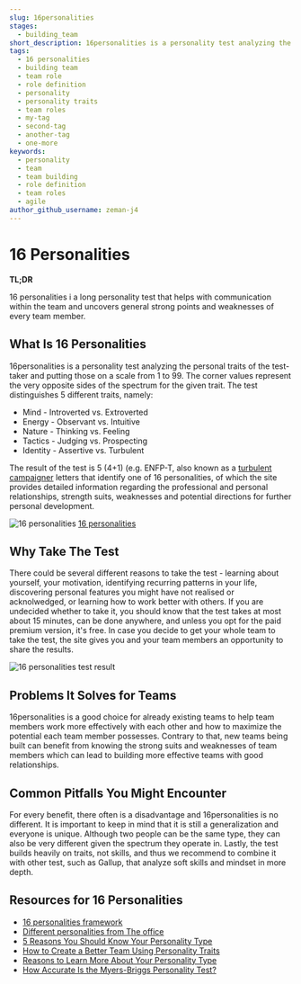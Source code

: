 ```yaml
---
slug: 16personalities
stages:
  - building_team
short_description: 16personalities is a personality test analyzing the personal traits of the test-taker and putting those on a scale from 0 to 100. The corner values represent the very opposite sides of the spectrum for the given trait.
tags:
  - 16 personalities
  - building team
  - team role
  - role definition
  - personality
  - personality traits
  - team roles
  - my-tag
  - second-tag
  - another-tag
  - one-more
keywords:
  - personality
  - team
  - team building
  - role definition
  - team roles
  - agile
author_github_username: zeman-j4
---
```


# 16 Personalities

**TL;DR**

16 personalities i a long personality test that helps with communication within the team and uncovers general strong points and weaknesses of every team member.

## What Is 16 Personalities

16personalities is a personality test analyzing the personal traits of the test-taker and putting those on a scale from 1 to 99. The corner values represent the very opposite sides of the spectrum for the given trait. The test distinguishes 5 different traits, namely:

- Mind - Introverted vs. Extroverted
- Energy - Observant vs. Intuitive
- Nature - Thinking vs. Feeling
- Tactics - Judging vs. Prospecting
- Identity - Assertive vs. Turbulent

The result of the test is 5 (4+1) (e.g. ENFP-T, also known as a [turbulent campaigner](https://www.16personalities.com/enfp-personality) letters that identify one of 16 personalities, of which the site provides detailed information regarding the professional and personal relationships, strength suits, weaknesses and potential directions for further personal development.

![16 personalities](/files/16personalities.png)
[16 personalities](https://www.r-bloggers.com/16-personalities-with-circlize/)

## Why Take The Test

There could be several different reasons to take the test - learning about yourself, your motivation, identifying recurring patterns in your life, discovering personal features you might have not realised or acknolwedged, or learning how to work better with others. If you are undecided whether to take it, you should know that the test takes at most about 15 minutes, can be done anywhere, and unless you opt for the paid premium version, it's free. In case you decide to get your whole team to take the test, the site gives you and your team members an opportunity to share the results.

![16 personalities test result](/files/16_personalities_results.png)

## Problems It Solves for Teams

16personalities is a good choice for already existing teams to help team members work more effectively with each other and how to maximize the potential each team member possesses. Contrary to that, new teams being built can benefit from knowing the strong suits and weaknesses of team members which can lead to building more effective teams with good relationships.

## Common Pitfalls You Might Encounter

For every benefit, there often is a disadvantage and 16personalities is no different. It is important to keep in mind that it is still a generalization and everyone is unique. Although two people can be the same type, they can also be very different given the spectrum they operate in. Lastly, the test builds heavily on traits, not skills, and thus we recommend to combine it with other test, such as Gallup, that analyze soft skills and mindset in more depth.

## Resources for 16 Personalities

- [16 personalities framework](https://www.16personalities.com/articles/our-theory)
- [Different personalities from The office](https://www.iofficecorp.com/blog/workplace-personality-types)
- [5 Reasons You Should Know Your Personality Type](https://thriveglobal.com/stories/5-reasons-you-should-know-your-personality-type/)
- [How to Create a Better Team Using Personality Traits](https://www.16personalities.com/articles/how-to-create-a-better-team-using-personality-traits)
- [Reasons to Learn More About Your Personality Type](https://www.verywellmind.com/reasons-to-learn-more-about-your-personality-type-4099388)
- [How Accurate Is the Myers-Briggs Personality Test?](https://www.livescience.com/65513-does-myers-briggs-personality-test-work.html)
